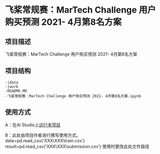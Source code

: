 # 飞桨常规赛：MarTech Challenge 用户购买预测 2021- 4月第8名方案

## 项目描述
飞桨常规赛：MarTech Challenge 用户购买预测 2021- 4月第8名方案

## 项目结构
```
-|data
-|work
-README.MD
-飞桨常规赛：MarTech Challenge 用户购买预测 2021- 4月第8名方案.ipynb
```
## 使用方式
A：在AI Studio上[运行本项目](https://aistudio.baidu.com/aistudio/usercenter)

B：此处由项目作者进行撰写使用方式。
data=pd.read_csv('XXX\XXX\train.csv')
result=pd.read_csv('XXX\XXX\submission.csv')
使用时更改此处文件路径
